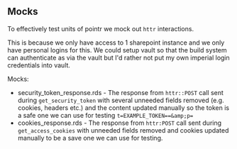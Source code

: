 ## Mocks

To effectively test units of pointr we mock out `httr` interactions. 

This is because we only have access to 1 sharepoint instance and we only have personal logins for this. We could setup vault so that the build system can authenticate as via the vault but I'd rather not put my own imperial login credentials into vault.

Mocks:
* security_token_response.rds - The response from `httr::POST` call sent during `get_security_token` with several unneeded fields removed (e.g. cookies, headers etc.) and the content updated manually so the token is a safe one we can use for testing `t=EXAMPLE_TOKEN==&amp;p=`
* cookies_response.rds - The response from `httr:POST` call sent during `get_access_cookies` with unneeded fields removed and cookies updated manually to be a save one we can use for testing. 
